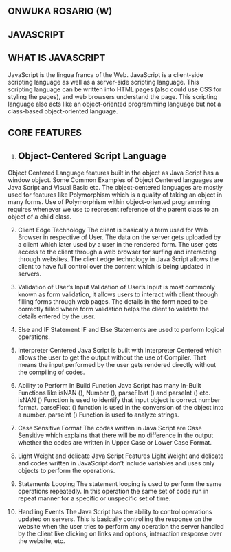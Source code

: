 ## ONWUKA ROSARIO (W)
## JAVASCRIPT
## WHAT IS JAVASCRIPT
JavaScript is the lingua franca of the Web.
JavaScript is a client-side scripting language as well as a server-side scripting language. 
This scripting language can be written into HTML pages (also could use CSS for styling the pages), and web browsers understand the page.
This scripting language also acts like an object-oriented programming language but not a class-based object-oriented language.

## CORE FEATURES

1. ## Object-Centered Script Language
Object Centered Language features built in the object as Java Script has a window object. Some Common Examples of Object Centered languages are Java Script and Visual Basic etc. The object-centered languages are mostly used for features like Polymorphism which is a quality of taking an object in many forms. Use of Polymorphism within object-oriented programming requires whenever we use to represent reference of the parent class to an object of a child class.

2. Client Edge Technology
The client is basically a term used for Web Browser in respective of User. The data on the server gets uploaded by a client which later used by a user in the rendered form. The user gets access to the client through a web browser for surfing and interacting through websites. The client edge technology in Java Script allows the client to have full control over the content which is being updated in servers.

3. Validation of User’s Input
Validation of User’s Input is most commonly known as form validation, it allows users to interact with client through filling forms through web pages. The details in the form need to be correctly filled where form validation helps the client to validate the details entered by the user.

4. Else and IF Statement
IF and Else Statements are used to perform logical operations.

5. Interpreter Centered
Java Script is built with Interpreter Centered which allows the user to get the output without the use of Compiler. That means the input performed by the user gets rendered directly without the compiling of codes.

6. Ability to Perform In Build Function
Java Script has many In-Built Functions like isNAN (), Number (), parseFloat () and parseInt () etc. isNAN () Function is used to identify that input object is correct number format. parseFloat () function is used in the conversion of the object into a number. parseInt () Function is used to analyze strings.

7. Case Sensitive Format
The codes written in Java Script are Case Sensitive which explains that there will be no difference in the output whether the codes are written in Upper Case or Lower Case Format.

8. Light Weight and delicate
Java Script Features Light Weight and delicate and codes written in JavaScript don’t include variables and uses only objects to perform the operations. 

9. Statements Looping
The statement looping is used to perform the same operations repeatedly. In this operation the same set of code run in repeat manner for a specific or unspecific set of time.

10. Handling Events
The Java Script has the ability to control operations updated on servers. This is basically controlling the response on the website when the user tries to perform any operation the server handled by the client like clicking on links and options, interaction response over the website, etc.